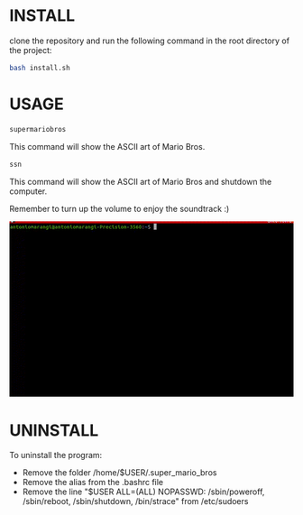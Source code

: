 # INSTALL
clone the repository and run the following command in the root directory of the project:
```bash
bash install.sh
```
# USAGE
```bash
supermariobros
```
This command will show the ASCII art of Mario Bros.
```bash
ssn
```
This command will show the ASCII art of Mario Bros and shutdown the computer.

Remember to turn up the volume to enjoy the soundtrack :)

![](gif.gif)

# UNINSTALL

To uninstall the program:
- Remove the folder /home/$USER/.super_mario_bros
- Remove the alias from the .bashrc file
- Remove the line "$USER ALL=(ALL) NOPASSWD: /sbin/poweroff, /sbin/reboot, /sbin/shutdown, /bin/strace" from /etc/sudoers